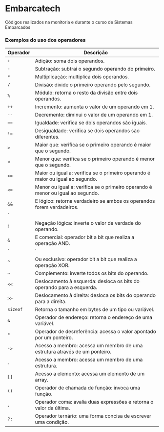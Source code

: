 # Embarcatech
Códigos realizados na monitoria e durante o curso de Sistemas Embarcados

### Exemplos do uso dos operadores
| Operador         | Descrição                                                                 |
|------------------|---------------------------------------------------------------------------|
| `+`              | Adição: soma dois operandos.                                             |
| `-`              | Subtração: subtrai o segundo operando do primeiro.                       |
| `*`              | Multiplicação: multiplica dois operandos.                                 |
| `/`              | Divisão: divide o primeiro operando pelo segundo.                        |
| `%`              | Módulo: retorna o resto da divisão entre dois operandos.                 |
| `++`             | Incremento: aumenta o valor de um operando em 1.                        |
| `--`             | Decremento: diminui o valor de um operando em 1.                        |
| `==`             | Igualdade: verifica se dois operandos são iguais.                        |
| `!=`             | Desigualdade: verifica se dois operandos são diferentes.                 |
| `>`              | Maior que: verifica se o primeiro operando é maior que o segundo.       |
| `<`              | Menor que: verifica se o primeiro operando é menor que o segundo.       |
| `>=`             | Maior ou igual a: verifica se o primeiro operando é maior ou igual ao segundo. |
| `<=`             | Menor ou igual a: verifica se o primeiro operando é menor ou igual ao segundo. |
| `&&`             | E lógico: retorna verdadeiro se ambos os operandos forem verdadeiros.    |
| `||`             | Ou lógico: retorna verdadeiro se pelo menos um dos operandos for verdadeiro. |
| `!`              | Negação lógica: inverte o valor de verdade do operando.                  |
| `&`              | E comercial: operador bit a bit que realiza a operação AND.              |
| `|`              | Ou bit a bit: operador bit a bit que realiza a operação OR.              |
| `^`              | Ou exclusivo: operador bit a bit que realiza a operação XOR.             |
| `~`              | Complemento: inverte todos os bits do operando.                          |
| `<<`             | Deslocamento à esquerda: desloca os bits do operando para a esquerda.    |
| `>>`             | Deslocamento à direita: desloca os bits do operando para a direita.      |
| `sizeof`         | Retorna o tamanho em bytes de um tipo ou variável.                       |
| `&`              | Operador de endereço: retorna o endereço de uma variável.                |
| `*`              | Operador de desreferência: acessa o valor apontado por um ponteiro.      |
| `->`             | Acesso a membro: acessa um membro de uma estrutura através de um ponteiro. |
| `.`              | Acesso a membro: acessa um membro de uma estrutura.                      |
| `[]`             | Acesso a elemento: acessa um elemento de um array.                       |
| `()`             | Operador de chamada de função: invoca uma função.                        |
| `,`              | Operador coma: avalia duas expressões e retorna o valor da última.       |
| `?:`             | Operador ternário: uma forma concisa de escrever uma condição.           |